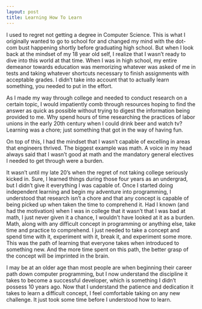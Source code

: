 ```yaml
---
layout: post
title: Learning How To Learn
---
```


I used to regret not getting a degree in Computer Science. This is what I originally wanted to go to school for and changed my mind with the dot-com bust happening shortly before graduating high school. But when I look back at the mindset of my 18 year old self, I realize that I wasn’t ready to dive into this world at that time. When I was in high school, my entire demeanor towards education was memorizing whatever was asked of me in tests and taking whatever shortcuts necessary to finish assignments with acceptable grades. I didn’t take into account that to actually learn something, you needed to put in the effort.

As I made my way through college and needed to conduct research on a certain topic, I would impatiently comb through resources hoping to find the answer as quick as possible without trying to digest the information being provided to me. Why spend hours of time researching the practices of labor unions in the early 20th century when I could drink beer and watch tv? Learning was a chore; just something that got in the way of having fun. 

On top of this, I had the mindset that I wasn’t capable of excelling in areas that engineers thrived. The biggest example was math. A voice in my head always said that I wasn’t good at math and the mandatory general electives I needed to get through were a burden. 

It wasn’t until my late 20’s when the regret of not taking college seriously kicked in. Sure, I learned things during those four years as an undergrad, but I didn’t give it everything I was capable of. Once I started doing independent learning and begin my adventure into programming, I understood that research isn’t a chore and that any concept is capable of being picked up when taken the time to comprehend it. Had I known (and had the motivation) when I was in college that it wasn’t that I was bad at math, I just never given it a chance, I wouldn’t have looked at it as a burden. Math, along with any difficult concept in programming or anything else, take time and practice to comprehend. I just needed to take a concept and spend time with it, experiment with it, break it, and experiment some more. This was the path of learning that everyone takes when introduced to something new. And the more time spent on this path, the better grasp of the concept will be imprinted in the brain. 

I may be at an older age than most people are when beginning their career path down computer programming, but I now understand the discipline it takes to become a successful developer, which is something I didn’t possess 10 years ago. Now that I understand the patience and dedication it takes to learn a difficult concept, I feel comfortable taking on any new challenge. It just took some time before I understood how to learn. 